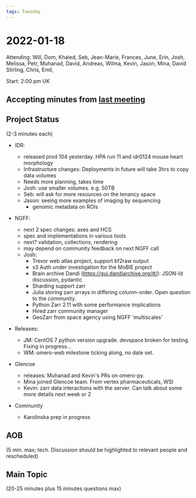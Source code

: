 ```yaml
---
tags: Tuesday
---
```


# 2022-01-18

Attending: Will, Dom, Khaled, Seb, Jean-Marie, Frances, June, Erin, Josh, Melissa, Petr, Muhanad, David, Andreas, Wilma, Kevin, Jason, Mina, David Stirling, Chris, Emil, 

Start: 2:00 pm UK

## Accepting minutes from [last meeting](https://github.com/ome/meeting-minutes)

## Project Status

(2-3 minutes each)

- IDR:
  - released prod 104 yesterday. HPA run 11 and idr0124 mouse heart morphology
  - Infrastructure changes: Deployments in future will take 3hrs to copy data volumes
  - Needs more planning, takes time
  - Josh: use smaller volumes. e.g. 50TB
  - Seb: will ask for more resources on the tenancy space
  - Jason: seeing more examples of imaging by sequencing
    - genomic metadata on ROIs

- NGFF:
  - next 2 spec changes: axes and HCS
  - spec and implementations in various tools
  - next? validation, collections, rendering
  - may depend on community feedback on next NGFF call
  - Josh:
    - Trevor web atlas project, support bf2raw output
    - s3 Auth under investigation for the MoBIE project
    - Brain archive Dandi (https://gui.dandiarchive.org/#/): JSON-ld discussion, pydantic
    - Sharding support zarr
    - Julia storing zarr arrays in differing column-order. Open question to the community.
    - Python Zarr 2.11 with some performance implications
    - Hired zarr community manager
    - GeoZarr from space agency using NGFF 'multiscales'

- Releases:
  - JM: CentOS 7 python version upgrade. devspace broken for testing. Fixing in progress...
  - WM: omero-web milestone ticking along, no date set.

- Glencoe
  - releases: Muhanad and Kevin's PRs on omero-py.
  - Mina joined Glencoe team. From vertex pharmaceuticals, WSI
  - Kevin: zarr data interactions with the server. Can talk about some more details next week or 2

- Community
  - Karolinska prep in progress

## AOB

(5 min. max; tech. Discussion should be highlighted to relevant people and rescheduled)

## Main Topic

(20-25 minutes plus 15 minutes questions max)
